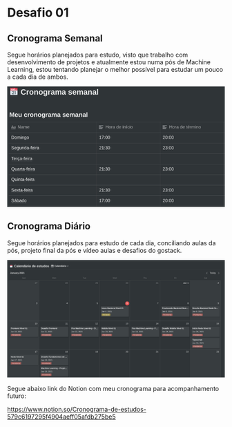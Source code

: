 # Desafio 01

## Cronograma Semanal

Segue horários planejados para estudo, visto que trabalho com desenvolvimento de projetos e atualmente estou
numa pós de Machine Learning, estou tentando planejar o melhor possível para estudar um pouco a cada dia de ambos.

![](cronograma_semanal.png)

## Cronograma Diário

Segue horários planejados para estudo de cada dia, conciliando aulas da pós, projeto final da 
pós e vídeo aulas e desafios do gostack.

![](calendario_de_estudos.png)

Segue abaixo link do Notion com meu cronograma para acompanhamento futuro:

https://www.notion.so/Cronograma-de-estudos-579c6197295f4904aeff05afdb275be5